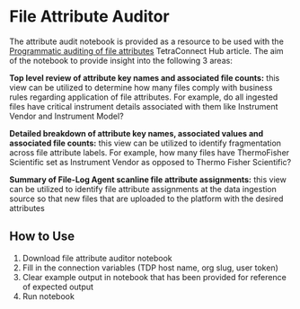 # File Attribute Auditor

The attribute audit notebook is provided as a resource to be used with the [Programmatic auditing of file attributes](https://tetrascience.zendesk.com/hc/en-us/articles/30569863557133-Programmatic-auditing-of-file-attributes) TetraConnect Hub article. The aim of the notebook to provide insight into the following 3 areas:

**Top level review of attribute key names and associated file counts:** this view can be utilized to determine how many files comply with business rules regarding application of file attributes. For example, do all ingested files have critical instrument details associated with them like Instrument Vendor and Instrument Model? 

**Detailed breakdown of attribute key names, associated values and associated file counts:** this view can be utilized to identify fragmentation across file attribute labels. For example, how many files have ThermoFisher Scientific set as Instrument Vendor as opposed to Thermo Fisher Scientific?

**Summary of File-Log Agent scanline file attribute assignments:** this view can be utilized to identify file attribute assignments at the data ingestion source so that new files that are uploaded to the platform with the desired attributes

## How to Use

1. Download file attribute auditor notebook
2. Fill in the connection variables (TDP host name, org slug, user token)
3. Clear example output in notebook that has been provided for reference of expected output
4. Run notebook